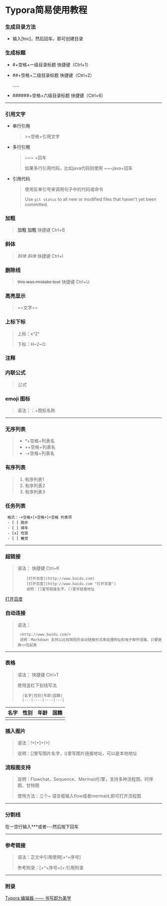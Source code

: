 # Typora简易使用教程

### 生成目录方法

* 输入[toc]，然后回车，即可创建目录

### 生成标题

* #+空格+一级目录标题              		快捷键（Ctrl+1）

* ##+空格+二级目录标题        	        快捷键（Ctrl+2）

  .....

* ######+空格+六级目录标题          快捷键（Ctrl+6）

***

### 引用文字

* 单行引用

  > \>+空格+引用文字

* 多行引用

  > \~~~ +回车
  >
  > 如果多行引用代码，比如java代码则使用  ~~~java+回车

* 引用代码

  >使用反单引号来调用句子中的代码或命令
  >
  >Use `git status` to  all new or modified files that haven't yet been committed. 

### 加粗

> **加粗**      __加粗__             					快捷键 Ctrl+B  

### 斜体

> *斜体*     _斜体_     							  快捷键 Ctrl+I

### 删除线

>~~this was mistake text~~           		快捷键 Ctrl+U

### 高亮显示

>   ==文字==

### 上标下标

>   上标：x^2^
>
>   下标：H~2~O

### 注释

>   <!--这一段不要显示-->

### 内联公式

>   $公式$

### emoji 图标

>   语法：：+图标名称

***

### 无序列表

> * *+空格+列表名
> * ++空格+列表名
> * -+空格+列表名

### 有序列表

> 1. 有序列表1
> 2. 有序列表2
> 3. 有序列表3

### 任务列表

~~~
 格式：-+空格+[+空格+]+空格 列表项
 - [ ] 跑步
 - [ ] 骑车
 - [x] 吃饭
 - [ ] 睡觉
~~~

***

### 超链接

> 语法：           快捷键 Ctrl+K
>
> ```
>     [打开百度](http://www.baidu.com)
>     [打开百度](http://www.baidu.com "打开百度")
>     说明：[]里写链接名字，()里写链接地址
> ```

[打开百度](http://www.baidu.com)

### 自动连接

> 语法：
>
> ```
>  <http://www.baidu.com/>
>  说明：Markdown 支持以比较简短的自动链接形式来处理网址和电子邮件信箱，只要是用<>包起来
> ```

***

### 表格

> 语法：                      快捷键 Ctrl+T
>
> 使用竖杠下划线写法
>
> ```
>   |名字|性别|年龄|国籍|
>   |---|----|----|---|
> ```

| 名字 | 性别 | 年龄 | 国籍 |
| :--: | :--: | :--: | :--: |
|      |      |      |      |

### 插入图片

>语法：!+[+]+(+)
>
>说明：[]里写图片名字，()里写图片链接地址，可以是本地地址

### 流程图支持

>   说明：Flowchat、Sequence、Mermaid引擎，支持多种流程图、时序图、甘特图
>
>   使用方法：三个~ 语言框输入flow或者mermaid,即可打开流程图

***

### 分割线

在一空行输入***或者---然后按下回车

***

### 参考链接

>语法：正文中引用使用[+^+序号]
>
>参考附录：[+^+序号+]+:引用附录

***

### 附录

[Typora 编辑器 —— 书写即为美学](http://www.bilibili.com/video/BV1yW411s7og?from=search&seid=1847845888036815230)
